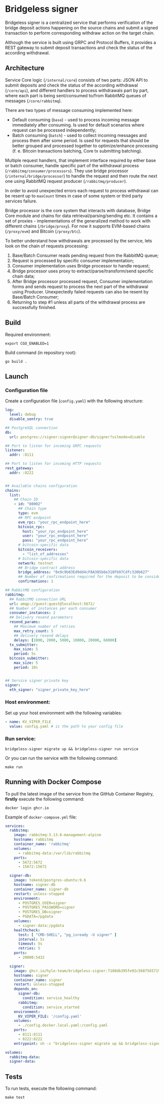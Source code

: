 # Bridgeless signer

Bridgeless signer is a centralized service that performs verification of the
bridge deposit actions happening on the source chains and submit a signed
transaction to perform corresponding withdraw action on the target chain.

Although the service is built using GRPC and Protocol Buffers, it provides a
REST gateway to submit deposit transactions and check the status of the according withdrawal.

## Architecture 

Service Core logic (`/internal/core`) consists of two parts: JSON API to submit deposits and check the 
status of the according withdrawal (`/core/api`), and different handlers to process withdrawals part by part,
where each part is being sent/consumed to/from RabbitMQ queues of messages (`/core/rabbitmq`).

There are two types of message consuming implemented here:
- Default consuming (`base`) - used to process incoming message immediately after consuming. Is used for
default scenarios where request can be processed independently;
- Batch consuming (`batch`) - used to collect incoming messages and process them after some period. Is used
for requests that should be better grouped and processed together to optimize/enhance processing (f. e. Bitcoin
transactions batching, Core tx submitting batching).

Multiple request handlers, that implement interface required by either base or
batch consumer, handle specific part of the withdrawal process (`/rabbitmq/consumer/processors`). They use
bridge processor (`/internal/bridge/processor`) to handle the request and then route the next one using 
RabbitMQ request producer (`/rabbitmq/producer`).

In order to avoid unexpected errors each request to process withdrawal can be resent up to
`maxCount` times in case of some system or third party services failure.

Bridge processor is the core system that interacts with database, Bridge Core module and chains for data 
retrieval/parsing/sending etc. It contains a set of proxies - implementations of the generalized method 
to work with different chains (`/bridge/proxy`). For now it supports EVM-based chains (`/proxy/evm`) and 
Bitcoin (`/proxy/btc`).

To better understand how withdrawals are processed by the service, lets look on the chain of requests processing:
1. Base/Batch Consumer reads pending request from the RabbitMQ queue;
2. Request is processed by specific consumer implementation;
3. Consumer implementation uses Bridge processor to handle request;
4. Bridge processor uses proxy to extract/parse/transform/send specific chain data;
5. After Bridge processor processed request, Consumer implementation forms and sends request to process the next
part of the withdrawal using Producer. Unexpectedly failed requests can also be resent by Base/Batch Consumer;
6. Returning to step #1 unless all parts of the withdrawal process are successfully finished.


## Build

Required environment:
```shell
export CGO_ENABLED=1
```

Build command (in repository root):
```shell
go build .
```

## Launch

### Configuration file 
Create a configuration file (`config.yaml`) with the following structure:

```yaml
log:
  level: debug
  disable_sentry: true

## PostgreSQL connection
db:
  url: postgres://signer:signer@signer-db/signer?sslmode=disable

## Port to listen for incoming GRPC requests
listener:
  addr: :8111

## Port to listen for incoming HTTP requests
rest_gateway:
  addr: :8222


## Available chains configuration
chains:
  list:
    ## Chain ID
    - id: "80002" 
      ## Chain type 
      type: evm
      ## RPC endpoint
      evm_rpc: "your_rpc_endpoint_here"
      bitcoin_rpc: 
        host: "your_rpc_endpoint_here" 
        user: "your_rpc_endpoint_here"
        pass: "your_rpc_endpoint_here"
      # bitcoin-specific data
      bitcoin_receivers: 
        - "list_of_addresses"
      # bitcoin-specific data
      network: testnet
      ## Bridge contract address
      bridge_address: "0x9c9b83Ed9dd4cF8A385b6e318Fb97Cdfc320b627"
      ## Number of confirmations required for the deposit to be considered final
      confirmations: 1

## RabbitMQ configuration
rabbitmq:
  ## RabbitMQ connection URL
  url: amqp://guest:guest@localhost:5672/
  ## Number of instances per each consumer
  consumer_instances: 2
  ## Delivery resend parameters
  resend_params:
    ## Maximum number of retries
    max_retry_count: 5
    ## delivery resend delays
    delays: [1000, 2000, 5000, 10000, 20000, 60000]
  tx_submitter:
    max_size: 5
    period: 5s
  bitcoin_submitter:
    max_size: 5
    period: 10s


## Service signer private key
signer:
  eth_signer: "signer_private_key_here"
```

### Host environment:

Set up your host environment with the following variables:

```yaml
- name: KV_VIPER_FILE
  value: config.yaml # is the path to your config file
```

### Run service:
```shell
bridgeless-signer migrate up && bridgeless-signer run service
```

Or you can run the service with the following command:

```shell
make run
```

## Running with Docker Compose

To pull the latest image of the service from the GitHub Container Registry, **firstly** execute the following command:

```shell
docker login ghcr.io
```

Example of `docker-compose.yml` file:

```yml
services:
  rabbitmq:
    image: rabbitmq:3.13.6-management-alpine
    hostname: rabbitmq
    container_name: 'rabbitmq'
    volumes:
      - rabbitmq-data:/var/lib/rabbitmq
    ports:
      - 5672:5672
      - 15672:15672

  signer-db:
    image: tokend/postgres-ubuntu:9.6
    hostname: signer-db
    container_name: signer-db
    restart: unless-stopped
    environment:
      - POSTGRES_USER=signer
      - POSTGRES_PASSWORD=signer
      - POSTGRES_DB=signer
      - PGDATA=/pgdata
    volumes:
      - signer-data:/pgdata
    healthcheck:
      test: [ "CMD-SHELL", "pg_isready -U signer" ]
      interval: 5s
      timeout: 5s
      retries: 5
    ports:
      - 20000:5432

  signer:
    image: ghcr.io/hyle-team/bridgeless-signer:7108db395fe92c56875657190c4d9305376c4323
    hostname: signer
    container_name: signer
    restart: unless-stopped
    depends_on:
      signer-db:
        condition: service_healthy
      rabbitmq:
        condition: service_started
    environment:
      KV_VIPER_FILE: '/config.yaml'
    volumes:
      - ./config.docker.local.yaml:/config.yaml
    ports:
      - 8111:8111
      - 8222:8222
    entrypoint: sh -c "bridgeless-signer migrate up && bridgeless-signer run service"

volumes:
  rabbitmq-data:
  signer-data:
```

## Tests

To run tests, execute the following command:

```shell
make test
```